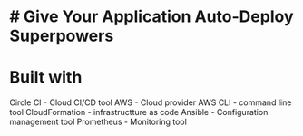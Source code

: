 # # Give Your Application Auto-Deploy Superpowers
 
# Built with

Circle CI - Cloud CI/CD tool
AWS - Cloud provider
AWS CLI - command line tool
CloudFormation - infrastructture as code
Ansible - Configuration management tool
Prometheus - Monitoring tool

 
